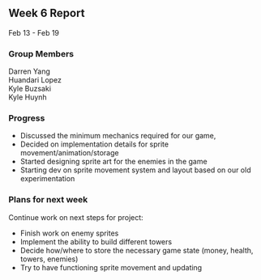 ## Week 6 Report

Feb 13 - Feb 19

### Group Members

Darren Yang  
Huandari Lopez  
Kyle Buzsaki  
Kyle Huynh  

### Progress
- Discussed the minimum mechanics required for our game, 
- Decided on implementation details for sprite movement/animation/storage
- Started designing sprite art for the enemies in the game
- Starting dev on sprite movement system and layout based on our old
  experimentation


### Plans for next week
Continue work on next steps for project:
- Finish work on enemy sprites
- Implement the ability to build different towers
- Decide how/where to store the necessary game state (money, health, towers, enemies)
- Try to have functioning sprite movement and updating
